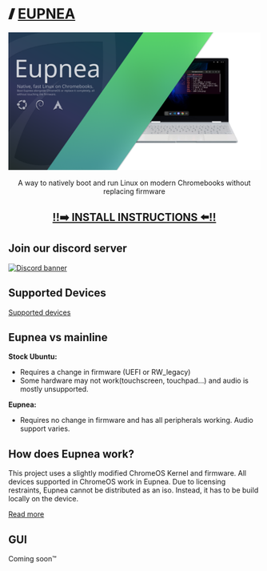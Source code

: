 # 🙼 [EUPNEA](https://eupnea-linux.github.io/)
[<img src="https://github.com/eupnea-linux/eupnea-linux.github.io/blob/main/assets/banner.png?raw=true" alt="Breath banner"></img>](https://eupnea-linux.github.io/)

<p align="center">A way to natively boot and run Linux on modern Chromebooks without replacing firmware</p>

<h2 align="center"><a href="https://eupnea-linux.github.io/docs.html#/">‼️➡️ INSTALL INSTRUCTIONS ⬅️‼️</a></h2>

## Join our discord server
[<img src="https://discordapp.com/api/guilds/994245999822381076/widget.png?style=banner2" alt="Discord banner"></img>](https://discord.gg/jxXb2PwzYz)

## Supported Devices
[Supported devices](https://eupnea-linux.github.io/docs.html#/pages/devices)

## Eupnea vs mainline
**Stock Ubuntu:**
* Requires a change in firmware (UEFI or RW_legacy)
* Some hardware may not work(touchscreen, touchpad...) and audio is mostly unsupported.

**Eupnea:**
* Requires no change in firmware and has all peripherals working. Audio support varies.

## How does Eupnea work?
This project uses a slightly modified ChromeOS Kernel and firmware. All devices supported in ChromeOS work in Eupnea. Due to licensing restraints, Eupnea cannot be distributed as an iso. Instead, it has to be build locally on the device.  

[Read more](https://eupnea-linux.github.io/docs.html#/dev-pages/build-script)

## GUI
Coming soon:tm:
